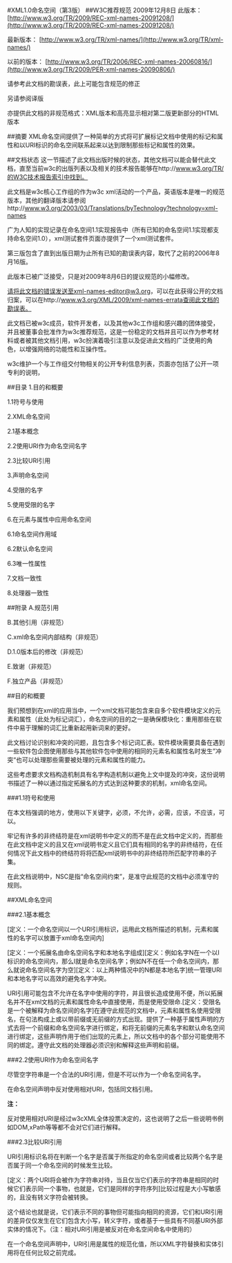#XML1.0命名空间（第3版）
##W3C推荐规范 2009年12月8日
此版本：
[http://www.w3.org/TR/2009/REC-xml-names-20091208/](http://www.w3.org/TR/2009/REC-xml-names-20091208/)

最新版本：
[http://www.w3.org/TR/xml-names/](http://www.w3.org/TR/xml-names/)

以前的版本：
[http://www.w3.org/TR/2006/REC-xml-names-20060816/](http://www.w3.org/TR/2009/PER-xml-names-20090806/)

请参考此文档的勘误表，此上可能包含规范的修正

另请参阅译版

亦提供此文档的非规范格式：XML版本和高亮显示相对第二版更新部分的HTML版本

##摘要
XML命名空间提供了一种简单的方式将可扩展标记文档中使用的标记和属性和以URI标识的命名空间联系起来以达到限制那些标记和属性的效果。

##文档状态
这一节描述了此文档出版时候的状态，其他文档可以能会替代此文档，直至当前w3c的出版列表以及相关的技术报告能够在http://www.w3.org/TR/的W3C技术报告索引中找到。

此文档是w3c核心工作组的作为w3c xml活动的一个产品，英语版本是唯一的规范版本，其他的翻译版本请参阅http://www.w3.org/2003/03/Translations/byTechnology?technology=xml-names

广为人知的实现记录在命名空间1.1实现报告中（所有已知的命名空间1.1实现都支持命名空间1.0），xml测试套件页面亦提供了一个xml测试套件。

第三版包含了直到出版日期为止所有已知的勘误表内容，取代了之前的2006年8月16版。

此版本已被广泛接受，只是对2009年8月6日的提议规范的小幅修改。

请将此文档的错误发送至xml-names-editor@w3.org，可以在此获得公开的文档归案，可以在http://www.w3.org/XML/2009/xml-names-errata查阅此文档的勘误表。

此文档已被w3c成员，软件开发者，以及其他w3c工作组和感兴趣的团体接受，并且被董事会批准作为w3c推荐规范，这是一份稳定的文档并且可以作为参考材料或者被其他文档引用，w3c扮演着吸引注意以及促进此文档的广泛使用的角色，以增强网络的功能性和互操作性。

w3c维护一个与工作组交付物相关的公开专利信息列表，页面亦包括了公开一项专利的说明，

##目录
1.目的和概要

1.1符号与使用

2.XML命名空间

2.1基本概念

2.2使用URI作为命名空间名字

2.3比较URI引用

3.声明命名空间

4.受限的名字

5.使用受限的名字

6.在元素与属性中应用命名空间

6.1命名空间作用域

6.2默认命名空间

6.3唯一性属性

7.文档一致性

8.处理器一致性

##附录
A.规范引用

B.其他引用（非规范）

C.xml命名空间内部结构（非规范）

D.1.0版本后的修改（非规范）

E.致谢（非规范）

F.独立产品（非规范）

##目的和概要

我们预想到在xml的应用当中，一个xml文档可能包含来自多个软件模块定义的元素和属性（此处为标记词汇），命名空间的目的之一是确保模块化：重用那些在软件中易于理解的词汇比重新起用新词来的更好。

此文档讨论识别和冲突的问题，且包含多个标记词汇表。软件模块需要具备在遇到一些软件包企图使用那些与其他软件包中使用的相同的元素名和属性名时发生”冲突“也可以处理那些需要被处理的元素和属性的能力。

这些考虑要求文档构造机制具有名字构造机制以避免上文中提及的冲突，这份说明书描述了一种以通过指定拓展名的方式达到这种要求的机制，xml命名空间。

###1.1符号和使用

在本文档强调的地方，使用以下关键字，必须，不允许，必需，应该，不应该，可以。

牢记有许多的非终结符是在xml说明书中定义的而不是在此文档中定义的，而那些在此文档中定义的且又在xml说明书定义且它们具有相同的名字的非终结符，在任何情况下此文档中的终结符将将匹配xml说明书中的非终结符所匹配字符串的子集。

在此文档说明中，NSC是指“命名空间约束”，是准守此规范的文档中必须准守的规则。


##XML命名空间

###2.1基本概念

[定义：一个命名空间以一个URI引用标识，运用此文档所描述的机制，元素和属性的名字可以放置于xml命名空间内]

[定义：一个拓展名由命名空间名字和本地名字组成][定义：例如名字N在一个以I标识的命名空间内，那么I就是命名空间名字；例如N不在任一个命名空间内，那么就说命名空间名字为空][定义：以上两种情况中的N都是本地名字]统一管理URI和本地名字可以高效的避免名字冲突。

URI引用可能包含不允许在名字中使用的字符，并且很长造成使用不便，所以拓展名并不在xml文档的元素和属性命名中直接使用，而是使用受限命.[定义：受限名是一个被解释为命名空间的名字]在遵守此规范的文档中，元素和属性名使用受限名，在句法构成上或以带前缀或无前缀的方式出现。提供了一种基于属性声明的方式去将一个前缀和命名空间名字进行绑定，和将无前缀的元素名字和默认命名空间进行绑定，这些声明作用于他们出现的元素上，所以文档中的各个部分可能使用不同的绑定。遵守此文档的处理器必须识别和解释这些声明和前缀。

###2.2使用URI作为命名空间名字

尽管空字符串是一个合法的URI引用，但是不可以作为一个命名空间名字。

在命名空间声明中反对使用相对URI，包括同文档引用。

**注：**

反对使用相对URI是经过w3cXML全体投票决定的，这也说明了之后一些说明书例如DOM,xPath等等都不会对它们进行解释。

###2.3比较URI引用

URI引用标识名将在判断一个名字是否属于所指定的命名空间或者比较两个名字是否属于同一个命名空间的时候发生比较。

[定义：两个URI将会被作为字符串对待，当且仅当它们表示的字符串是相同的时候它们表示同一个事物，也就是，它们是同样的字符序列]比较过程是大小写敏感的，且没有转义字符会被转换。

这个结论也就是说，它们表示不同的事物但可能指向相同的资源，它们和URI引用的差异仅仅发生在它们包含大小写，转义字符，或者基于一些具有不同基URI外部实体的情况下。（注：相对URI引用是被反对在命名空间命名中使用的）

在一个命名空间声明中，URI引用是属性的规范化值，所以XML字符替换和实体引用将在任何比较之前完成。







